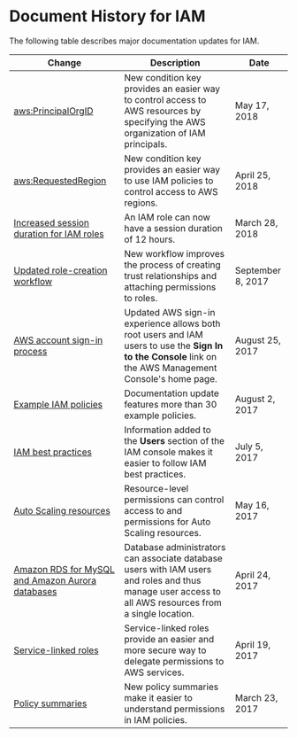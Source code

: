 # Document History for IAM<a name="document-history"></a>

The following table describes major documentation updates for IAM\.

| Change | Description | Date | 
| --- |--- |--- |
| [aws:PrincipalOrgID](http://docs.aws.amazon.com/IAM/latest/UserGuide/reference_policies_condition-keys.html) | New condition key provides an easier way to control access to AWS resources by specifying the AWS organization of IAM principals\. | May 17, 2018 | 
| [aws:RequestedRegion](http://docs.aws.amazon.com/IAM/latest/UserGuide/reference_policies_condition-keys.html#requested-region) | New condition key provides an easier way to use IAM policies to control access to AWS regions\. | April 25, 2018 | 
| [Increased session duration for IAM roles](http://docs.aws.amazon.com/IAM/latest/UserGuide/id_roles_manage.html) | An IAM role can now have a session duration of 12 hours\. | March 28, 2018 | 
| [Updated role\-creation workflow](http://docs.aws.amazon.com/IAM/latest/UserGuide/id_roles_create.html) | New workflow improves the process of creating trust relationships and attaching permissions to roles\. | September 8, 2017 | 
| [AWS account sign\-in process](http://docs.aws.amazon.com/IAM/latest/UserGuide/console.html#user-sign-in-page) | Updated AWS sign\-in experience allows both root users and IAM users to use the **Sign In to the Console** link on the AWS Management Console's home page\. | August 25, 2017 | 
| [Example IAM policies](http://docs.aws.amazon.com/IAM/latest/UserGuide/access_policies_policy-summary-examples.html) | Documentation update features more than 30 example policies\. | August 2, 2017 | 
| [IAM best practices](http://docs.aws.amazon.com/IAM/latest/UserGuide/IAMBestPracticesAndUseCases.html) | Information added to the **Users** section of the IAM console makes it easier to follow IAM best practices\. | July 5, 2017 | 
| [Auto Scaling resources](http://docs.aws.amazon.com/IAM/latest/UserGuide/list_autoscaling.html) | Resource\-level permissions can control access to and permissions for Auto Scaling resources\. | May 16, 2017 | 
| [Amazon RDS for MySQL and Amazon Aurora databases](http://docs.aws.amazon.com/IAM/latest/UserGuide/list_amazonrds.html) | Database administrators can associate database users with IAM users and roles and thus manage user access to all AWS resources from a single location\. | April 24, 2017 | 
| [Service\-linked roles](http://docs.aws.amazon.com/IAM/latest/UserGuide/using-service-linked-roles.html) | Service\-linked roles provide an easier and more secure way to delegate permissions to AWS services\. | April 19, 2017 | 
| [Policy summaries](http://docs.aws.amazon.com/IAM/latest/UserGuide/access_policies_understand-policy-summary.html) | New policy summaries make it easier to understand permissions in IAM policies\. | March 23, 2017 | 
